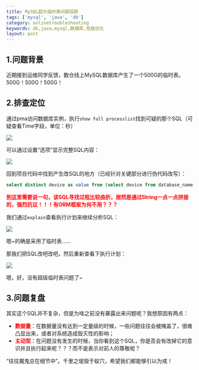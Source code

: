 ```yaml
---
title: MySQL超大临时表问题回顾
tags: ['mysql', 'java', 'db']
category: onlinetroubleshooting
keywords: db,java,mysql,数据库,性能优化
layout: post
---
```


## 1.问题背景

  近期接到运维同学反馈，数仓线上MySQL数据库产生了一个500G的临时表。500G！500G！500G！

<!-- more -->

## 2.排查定位

通过pma访问数据库实例，执行``` show full processlist ```找到可疑的那个SQL（可疑查看Time字段，单位：秒）

![](https://github.com/buildupchao/ImgStore/blob/master/blog/db/tmp_table_1.png?raw=true)

可以通过设置“选项”显示完整SQL内容：

![](https://github.com/buildupchao/ImgStore/blob/master/blog/db/tmp_table_2.png?raw=true)

回到项目代码中找到产生改SQL的地方（已经针对关键部分进行伪代码改写）：

```SQL
select distinct device as value from (select device from database_name.table_name where device <> 'your_value' and device <> '' order by date, device desc) a
```

<strong style='color:red;'>到这里需要说一句，该SQL寻找过程比较曲折，居然是通过String一点一点拼接的，强烈抗议！！！有ORM框架为何不用？？？</strong>

我们通过```explain```查看执行计划来继续分析SQL：

![](https://github.com/buildupchao/ImgStore/blob/master/blog/db/tmp_table_3.png?raw=true)

嗯~的确是采用了临时表……

那我们把SQL改吧改吧，然后重新查看下执行计划：

![](https://github.com/buildupchao/ImgStore/blob/master/blog/db/tmp_table_4.png?raw=true)

嗯，好，没有超级临时表问题了~

## 3.问题复盘

其实这个SQL并不复杂，但是为啥之前没有暴露出来问题呢？我想原因有两点：

- <strong style='color:red;'>数据量</strong>：在数据量没有达到一定量级的时候，一些问题往往会被掩盖了，很难凸显出来，或者对系统造成毁灭性的影响；
- <strong style='color:red;'>主动型</strong>：在问题没有发生的时候，当你看到这个SQL，你是否会有改掉它的意识并且执行起来呢？？？而不是表示对前人的尊敬呢？

“往往魔鬼总在细节中”。千里之堤毁于蚁穴，希望我们都能够引以为戒！
